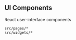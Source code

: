 UI Components
-------------
React user-interface components

```match
src/pages/*
src/widgets/*
```
